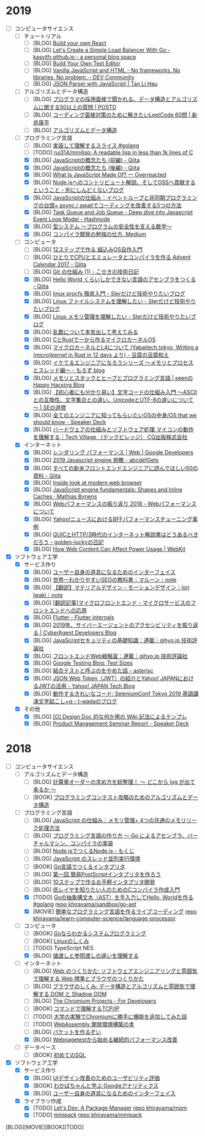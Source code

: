 # 2019

- [ ] コンピュータサイエンス
  - [ ] チュートリアル
    - [ ] [BLOG] [Build your own React](https://pomb.us/build-your-own-react/)
    - [ ] [BLOG] [Let's Create a Simple Load Balancer With Go - kasvith.github.io - a personal blog space](https://kasvith.github.io/posts/lets-create-a-simple-lb-go/)
    - [ ] [BLOG] [Build Your Own Text Editor](https://viewsourcecode.org/snaptoken/kilo/index.html)
    - [ ] [BLOG] [Vanilla JavaScript and HTML - No frameworks. No libraries. No problem. - DEV Community](https://dev.to/pluralsight/vanilla-javascript-and-html-no-frameworks-no-libraries-no-problem-2n99)
    - [ ] [BLOG] [JSON Parser with JavaScript | Tan Li Hau](https://lihautan.com/json-parser-with-javascript/)
  - [ ] アルゴリズムとデータ構造
    - [ ] [BLOG] [プログラマの採用面接で聞かれる、データ構造とアルゴリズムに関する50以上の質問 | POSTD](https://postd.cc/50-data-structure-and-algorithms-interview-questions-for-programmers/)
    - [ ] [BLOG] [コーディング面接対策のために解きたいLeetCode 60問 | 新井康平](https://1kohei1.com/leetcode/)
    - [ ] [BLOG] [アルゴリズムとデータ構造](https://www.codereading.com/algo_and_ds/)
  - [ ] プログラミング言語
    - [ ] [BLOG] [実装して理解するスライス #golang](https://qiita.com/tenntenn/items/5229bce80ddb688a708a)
    - [ ] [TODO] [rui314/minilisp: A readable lisp in less than 1k lines of C](https://github.com/rui314/minilisp)
    - [x] [BLOG] [JavaScriptの概念たち (前編) - Qiita](https://qiita.com/tsin1rou/items/90576b6c00b895478610)
    - [x] [BLOG] [JavaScriptの概念たち (後編) - Qiita](https://qiita.com/tsin1rou/items/b30885b189a8ec596c72)
    - [x] [BLOG] [What Is JavaScript Made Of? — Overreacted](https://overreacted.io/what-is-javascript-made-of/)
    - [x] [BLOG] [Node.jsへのコントリビュート解説、そしてOSSへ貢献するということ - 別にしんどくないブログ](https://shisama.hatenablog.com/entry/2019/12/04/204400)
    - [x] [BLOG] [JavaScriptの仕組み：イベントループと非同期プログラミングの台頭+ async / awaitでコーディングを改善する5つの方法](https://blog.sessionstack.com/how-javascript-works-event-loop-and-the-rise-of-async-programming-5-ways-to-better-coding-with-2f077c4438b5#4156)
    - [x] [BLOG] [Task Queue and Job Queue - Deep dive into Javascript Event Loop Model - Hashnode](https://hashnode.com/post/task-queue-and-job-queue-deep-dive-into-javascript-event-loop-model-cjui19qqa005wdgs1742fa4wz)
    - [x] [BLOG] [型システム 〜プログラムの安全性を支える数学〜](https://laborify.net/2018/12/09/igarashi_type_system/)
    - [x] [BLOG] [コンパイラ開発の勉強の仕方. Medium](https://medium.com/se-cant-code/%E3%82%B3%E3%83%B3%E3%83%91%E3%82%A4%E3%83%A9%E9%96%8B%E7%99%BA%E3%81%AE%E5%8B%89%E5%BC%B7%E3%81%AE%E4%BB%95%E6%96%B9-e1e016e5757e)
  - [ ] コンピュータ
    - [ ] [BLOG] [12ステップで作る 組込みOS自作入門](http://kozos.jp/books/makeos/#buy_all)
    - [ ] [BLOG] [ひとりでCPUとエミュレータとコンパイラを作る Advent Calendar 2017 - Qiita](https://qiita.com/advent-calendar/2017/lowlayer)
    - [ ] [BLOG] [Git の仕組み (1) - こせきの技術日記](http://koseki.hatenablog.com/entry/2014/04/22/inside-git-1)
    - [x] [BLOG] [Hello World くらいしかできない言語のアセンブラをつくる - Qiita](https://qiita.com/mitsuchi/items/767544d6ca044cbcc9c4)
    - [x] [BLOG] [linux procfs 徹底入門 - SIerだけど技術やりたいブログ](https://www.kimullaa.com/entry/2019/12/15/075138)
    - [x] [BLOG] [Linux ファイルシステムを理解したい - SIerだけど技術やりたいブログ](https://www.kimullaa.com/entry/2019/12/01/130347)
    - [x] [BLOG] [Linux メモリ管理を理解したい - SIerだけど技術やりたいブログ](https://www.kimullaa.com/entry/2019/12/01/143242)
    - [x] [BLOG] [乱数について本気出して考えてみる](https://techracho.bpsinc.jp/yoshi/2019_12_20/85193)
    - [x] [BLOG] [CとRustで一から作るマイクロカーネルOS](https://seiya.me/writing-a-microkernel-from-scratch)
    - [x] [BLOG] [マイクロカーネルとL4について (Yabaitech.tokyo, Writing a (micro)kernel in Rust in 12 days より) - 豆腐の豆腐和え](http://nullpo-head.hateblo.jp/entry/2019/12/15/184016)
    - [x] [BLOG] [イケてるエンジニアになろうシリーズ 〜メモリとプロセスとスレッド編〜 - もろず blog](https://moro-archive.hatenablog.com/entry/2014/09/11/013520)
    - [x] [BLOG] [メモリとスタックとヒープとプログラミング言語 | κeenのHappy Hacκing Blog](https://keens.github.io/blog/2017/04/30/memoritosutakkutohi_puto/)
    - [x] [BLOG] [【初心者にも分かり易い】文字コードの仕組み入門 ～ASCIIとの互換性、文字集合との違い、UnicodeとUTF-8の違いについて～ | SEの道標](https://milestone-of-se.nesuke.com/nw-basic/as-nw-engineer/charset-summary/amp/)
    - [x] [BLOG] [全てのエンジニアに知ってもらいたいOSの中身/OS that we should know - Speaker Deck](https://speakerdeck.com/ariaki/os-that-we-should-know)
    - [x] [BLOG] [ハードウェアの仕組みとソフトウェア処理 マイコンの動作を理解する｜Tech Village （テックビレッジ） CQ出版株式会社](http://www.kumikomi.net/archives/2009/11/post_23.php)
  - [x] インターネット
    - [x] [BLOG] [レンダリング パフォーマンス  |  Web  |  Google Developers](https://developers.google.com/web/fundamentals/performance/rendering/?hl=ja)
    - [x] [BLOG] [2019 Javascript engine 俯瞰 - abcdefGets](http://abcdef.gets.b6n.ch/entry/2019/12/11/121840)
    - [x] [BLOG] [すべての新米フロントエンドエンジニアに読んでほしい50の資料 - Qiita](https://qiita.com/suzu-4/items/ea5d802cb0ad16682ae2)
    - [x] [BLOG] [Inside look at modern web browser](https://developers.google.com/web/updates/2018/09/inside-browser-part1)
    - [x] [BLOG] [JavaScript engine fundamentals: Shapes and Inline Caches · Mathias Bynens](https://mathiasbynens.be/notes/shapes-ics)
    - [x] [BLOG] [Webパフォーマンスの振り返り 2018 - Webパフォーマンスについて](http://takehora.hatenadiary.jp/entry/2018/12/07/055454)
    - [x] [BLOG] [Yahoo!ニュースにおけるBFFパフォーマンスチューニング事例](https://www.slideshare.net/techblogyahoo/yahoobff)
    - [x] [BLOG] [QUICとHTTP/3時代のインターネット解説書はどうあるべきだろう - golden-luckyの日記](https://golden-lucky.hatenablog.com/entry/2019/01/31/150740)
    - [x] [BLOG] [How Web Content Can Affect Power Usage | WebKit](https://webkit.org/blog/8970/how-web-content-can-affect-power-usage/)
- [x] ソフトウェア工学
  - [x] サービス作り
    - [x] [BLOG] [ユーザー自身の道具になるためのインターフェイス](https://yuheiy.github.io/interface-to-become-your-own-tool/)
    - [x] [BLOG] [世界一わかりやすいSEOの教科書｜マルーン｜note](https://note.mu/maroooooooooon/n/ned8ba77fc27d)
    - [x] [BLOG] [【翻訳】マテリアルデザイン - モーションデザイン｜Iori Iwaki｜note](https://note.mu/ioriiwaki/m/mf7bef05b0bd1)
    - [x] [BLOG] [[翻訳記事]マイクロフロントエンド - マイクロサービスのフロントエンドへの応用](https://micro-frontends-japanese.org/)
    - [x] [BLOG] [Flutter - Flutter internals](https://www.didierboelens.com/2019/09/flutter-internals/)
    - [x] [BLOG] [2019年、サイバーエージェントのアクセシビリティを振り返る | CyberAgent Developers Blog](https://developers.cyberagent.co.jp/blog/archives/24277/)
    - [x] [BLOG] [JavaScriptセキュリティの基礎知識：連載｜gihyo.jp 技術評論社](http://gihyo.jp/dev/serial/01/javascript-security)
    - [x] [BLOG] [フロントエンドWeb戦略室：連載｜gihyo.jp 技術評論社](http://gihyo.jp/dev/serial/01/front-end_web)
    - [x] [BLOG] [Google Testing Blog: Test Sizes](https://testing.googleblog.com/2010/12/test-sizes.html)
    - [x] [BLOG] [結合テストと呼ぶのをやめた話 - asterisc](http://akito0107.hatenablog.com/entry/2018/08/27/190333)
    - [x] [BLOG] [JSON Web Token（JWT）の紹介とYahoo! JAPANにおけるJWTの活用 - Yahoo! JAPAN Tech Blog](https://techblog.yahoo.co.jp/advent-calendar-2017/jwt/)
    - [x] [BLOG] [動作するきれいなコード: SeleniumConf Tokyo 2019 基調講演文字起こし+α - t-wadaのブログ](https://t-wada.hatenablog.jp/entry/clean-code-that-works)
  - [x] その他
    - [x] [BLOG] [[O] Design Doc 的な何か用の Wiki 記法によるテンプレ](http://diary.overlasting.net/2010-01-27-4.html)
    - [x] [BLOG] [Product Management Seminar Report - Speaker Deck](https://speakerdeck.com/cosmic_cowboy/product-management-seminar-report)

# 2018

- [ ] コンピュータサイエンス
  - [ ] アルゴリズムとデータ構造
    - [ ] [BLOG] [計算量オーダーの求め方を総整理！ 〜 どこから log が出て来るか 〜](https://qiita.com/drken/items/872ebc3a2b5caaa4a0d0)
    - [ ] [BOOK] [プログラミングコンテスト攻略のためのアルゴリズムとデータ構造](https://book.mynavi.jp/ec/products/detail/id=35408)
  - [ ] プログラミング言語
    - [ ] [BLOG] [JavaScript の仕組み：メモリ管理+ 4つの共通のメモリリーク処理方法](https://qiita.com/tkdn/items/ea4f034e0d661def244a)
    - [ ] [BLOG] [プログラミング言語の作り方 〜 Go によるアセンブラ、バーチャルマシン、コンパイラの実装](https://qiita.com/nirasan/items/cb1f79955f31c45c6658)
    - [ ] [BLOG] [Node.jsでつくるNode.js - もくじ](https://qiita.com/massie_g/items/3ee11c105b4458686bc1)
    - [ ] [BLOG] [JavaScript のスレッド並列実行環境](https://nhiroki.jp/2017/12/10/javascript-parallel-processing)
    - [ ] [BOOK] [Go言語でつくるインタプリタ](https://www.oreilly.co.jp/books/9784873118222/)
    - [ ] [BLOG] [第一回 簡易PostScriptインタプリタを作ろう](https://karino2.github.io/c-lesson/forth_modoki.html)
    - [ ] [BLOG] [10ステップで作るお手軽インタプリタ開発](https://speakerdeck.com/anqou/10sutetupudezuo-ruoshou-qing-intapuritakai-fa)
    - [ ] [BLOG] [低レイヤを知りたい人のためのCコンパイラ作成入門](https://www.sigbus.info/compilerbook/)
    - [x] [TODO] [Goの抽象構文木（AST）を手入力してHello, Worldを作る #golang](https://qiita.com/tenntenn/items/0cbc6f1f00dc579fcd8c) [repo khirayama/sandbox/go-ast](https://github.com/khirayama/sandbox/tree/master/go-ast)
    - [x] [MOVIE] [簡単なプログラミング言語を作るライブコーディング](https://www.youtube.com/watch?v=JAtN0TGrNE4&app=desktop) [repo khirayama/learn-computer-science/language-processor](https://github.com/khirayama/learn-computer-science/tree/master/language-processor)
  - [ ] コンピュータ
    - [ ] [BOOK] [Goならわかるシステムプログラミング](https://www.lambdanote.com/products/go)
    - [ ] [BOOK] [Linuxのしくみ](http://gihyo.jp/book/2018/978-4-7741-9607-7)
    - [ ] [TODO] TypeScript NES
    - [x] [BLOG] [値渡しと参照渡しの違いを理解する](https://magazine.rubyist.net/articles/0032/0032-CallByValueAndCallByReference.html)
  - [ ] インターネット
    - [ ] [BLOG] [Web のつくりかた: ソフトウェアエンジニアリングと雰囲気で理解する Web 標準とブラウザのつくりかた](https://hayato.io/2017/making-web/)
    - [ ] [BLOG] [ブラウザのしくみ: データ構造とアルゴリズムと雰囲気で理解する DOM と Shadow DOM](https://hayato.io/2017/dom/)
    - [ ] [BLOG] [The Chromium Projects - For Developers](https://www.chromium.org/developers)
    - [ ] [BOOK] [コマンドで理解するTCP/IP](https://www.amazon.co.jp/%E8%A9%A6%E3%81%9B%E3%81%B0%E3%82%8F%E3%81%8B%E3%82%8B-%E3%82%B3%E3%83%9E%E3%83%B3%E3%83%89%E3%81%A7%E7%90%86%E8%A7%A3%E3%81%99%E3%82%8BTCP-IP-%E8%B1%8A%E6%B2%A2-%E8%81%A1/dp/4756151442)
    - [ ] [TODO] [大学の実験でChromiumに勝手に機能を追加してみた話](http://akaria.hatenablog.com/entry/2017/12/15/144459)
    - [ ] [TODO] [WebAssembly 開発環境構築の本](https://wasm-dev-book.netlify.com/webpack.html)
    - [ ] [BLOG] [パケットを作るぞい](https://github.com/akakou/let-us-make-packets)
    - [x] [BLOG] [Webpagetestから始める継続的パフォーマンス改善](http://azu.github.io/slide/2018/roppongijs/webpagetest-performance.html)
  - [ ] データベース
    - [ ] [BOOK] [初めてのSQL](https://www.oreilly.co.jp/books/4873112818/)
- [x] ソフトウェア工学
  - [x] サービス作り
    - [x] [BLOG] [UIデザイン改善のためのユーザビリティ評価](https://u-site.jp/usability/)
    - [x] [BOOK] [わかばちゃんと学ぶ Googleアナリティクス](https://www.amazon.co.jp/dp/B07BMNGXFC/ref=dp-kindle-redirect?_encoding=UTF8&btkr=1)
    - [x] [BLOG] [ユーザー自身の道具になるためのインターフェイス](https://yuheiy.github.io/interface-to-become-your-own-tool/)
  - [x] ライブラリ作成
    - [x] [TODO] [Let's Dev: A Package Manager](https://yarnpkg.com/blog/2017/07/11/lets-dev-a-package-manager/) [repo khirayama/mpm](https://github.com/khirayama/mpm)
    - [x] [TODO] [minipack](https://github.com/ronami/minipack) [repo khirayama/minipack](https://github.com/khirayama/minipack)

[BLOG][MOVIE][BOOK][TODO]
